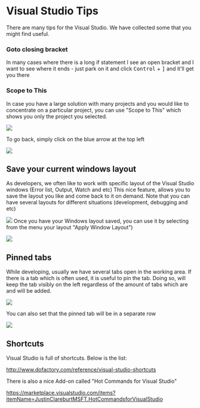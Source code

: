 ﻿# Visual Studio Tips

There are many tips for the Visual Studio. We have collected some that you might find useful.

### Goto closing bracket
In many cases where there is a long if statement I see an open bracket and I want to see where it ends - just park on it and click <kbd>Control</kbd> + <kbd>]</kbd> and it'll get you there

### Scope to This

In case you have a large solution with many projects and you would like to concentrate on a particular project, you can use "Scope to This" which shows you only the project you selected. 

![](ScopeToThis.jpg)

To go back, simply click on the blue arrow at the top left

![](ScopeToThisGoBack.jpg)

## Save your current windows layout

As developers, we often like to work with specific layout of the Visual Studio windows (Error list, Output, Watch and etc) 
This nice feature, allows you to save the layout you like and come back to it on demand.
Note that you can have several layouts for different situations (development, debugging and etc)

![](layout.jpg)
Once you have your Windows layout saved, you can use it by selecting from the menu your layout "Apply Window Layout")

![](ApplyLayout.jpg)

## Pinned tabs

While developing, usually we have several tabs open in the working area. If there is a tab which is often used, it is useful to pin the tab.
Doing so, will keep the tab visibly on the left regardless of the amount of tabs which are and will be added.

![](pinned.jpg)

You can also set that the pinned tab will be in a separate row

![](pinnedRow.jpg)

## Shortcuts

Visual Studio is full of shortcuts. Below is the list:<br>

http://www.dofactory.com/reference/visual-studio-shortcuts

There is also a nice Add-on called "Hot Commands for Visual Studio"<br>

https://marketplace.visualstudio.com/items?itemName=JustinClareburtMSFT.HotCommandsforVisualStudio


